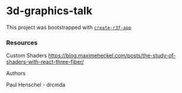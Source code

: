 # 3d-graphics-talk

This project was bootstrapped with [`create-r3f-app`](https://github.com/utsuboco/create-r3f-app)

### Resources

Custom Shaders https://blog.maximeheckel.com/posts/the-study-of-shaders-with-react-three-fiber/

Authors

Paul Henschel - drcmda
